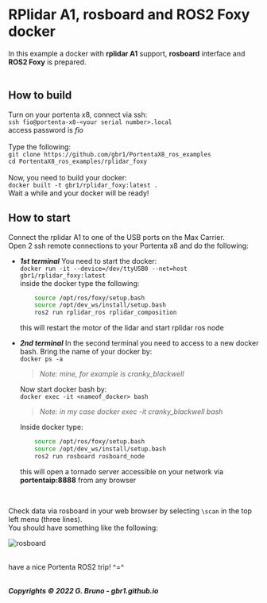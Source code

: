 # RPlidar A1, rosboard and ROS2 Foxy docker

In this example a docker with **rplidar A1** support, **rosboard** interface and **ROS2 Foxy** is prepared.<br>
<br>

## How to build
Turn on your portenta x8, connect via ssh: <br>
`ssh fio@portenta-x8-<your serial number>.local` <br>
access password is *fio* <br>
<br>
Type the following:<br>
`git clone https://github.com/gbr1/PortentaX8_ros_examples`<br>
`cd PortentaX8_ros_examples/rplidar_foxy`<br>
<br>
Now, you need to build your docker:<br>
`docker built -t gbr1/rplidar_foxy:latest .` <br>
Wait a while and your docker will be ready!

## How to start
Connect the rplidar A1 to one of the USB ports on the Max Carrier.
<br>
Open 2 ssh remote connections to your Portenta x8 and do the following:

- ***1st terminal***
    You need to start the docker:<br>
    `docker run -it --device=/dev/ttyUSB0 --net=host gbr1/rplidar_foxy:latest`<br>
    inside the docker type the following:<br>
    ```bash
        source /opt/ros/foxy/setup.bash
        source /opt/dev_ws/install/setup.bash
        ros2 run rplidar_ros rplidar_composition
    ```
    this will restart the motor of the lidar and start rplidar ros node

- ***2nd terminal***
    In the second terminal you need to access to a new docker bash. Bring the name of your docker by:<br>
    `docker ps -a` <br>
    >*Note: mine, for example is cranky_blackwell*<br>
    
    Now start docker bash by:<br>
    `docker exec -it <nameof_docker> bash`<br>
    
    >*Note: in my case docker exec -it cranky_blackwell bash*<br>

    Inside docker type:<br>
    ```bash
        source /opt/ros/foxy/setup.bash
        source /opt/dev_ws/install/setup.bash
        ros2 run rosboard rosboard_node
    ```
    this will open a tornado server accessible on your network via **portentaip:8888** from any browser

<br>

Check data via rosboard in your web browser by selecting `\scan` in the top left menu (three lines).<br>
You should have something like the following: <br>

![rosboard](https://user-images.githubusercontent.com/9216366/181607048-9c7d34eb-ecf0-49ed-b56c-316cae4c4eb3.png)

<br>
have a nice Portenta ROS2 trip! ^=^


<br>
<br>


***Copyrights © 2022 G. Bruno - gbr1.github.io***

